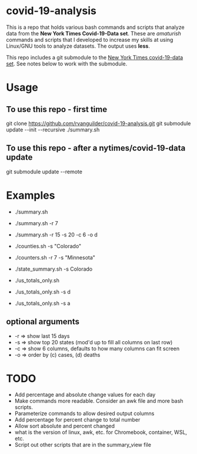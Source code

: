 # covid-19-analysis

This is a repo that holds various bash commands and scripts that analyze data from the **New York Times Covid-19-Data set**. These are *amaturish* commands and scripts that I developed to increase my skills at using Linux/GNU tools to analyze datasets. The output uses **less**.

This repo includes a git submodule to the [New York Times covid-19-data set](https://github.com/nytimes/covid-19-data). See notes below to work with the submodule.

# Usage
## To use this repo - first time
git clone https://github.com/rvanguilder/covid-19-analysis.git
git submodule update --init --recursive
./summary.sh

## To use this repo - after a nytimes/covid-19-data update
git submodule update --remote

# Examples
 - ./summary.sh
 - ./summary.sh -r 7
 - ./summary.sh -r 15 -s 20 -c 6 -o d

 - ./counties.sh -s "Colorado"
 - ./counters.sh -r 7 -s "Minnesota"

 - ./state_summary.sh -s Colorado

 - ./us_totals_only.sh 
 - ./us_totals_only.sh -s d
 - ./us_totals_only.sh -s a


## optional arguments
 - -r => show last 15 days
 - -s => show top 20 states (mod'd up to fill all columns on last row)
 - -c => show 6 columns, defaults to how many columns can fit screen
 - -o => order by (c) cases, (d) deaths

# TODO
 - Add percentage and absolute change values for each day
 - Make commands more readable.  Consider an awk file and more bash scripts.
 - Parameterize commands to allow desired output columns
 - Add percentage for percent change to total number
 - Allow sort absolute and percent changed
 - what is the version of linux, awk, etc. for Chromebook, container, WSL, etc.
 - Script out other scripts that are in the summary_view file

